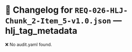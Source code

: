 # 📝 Changelog for `REQ-026-HLJ-Chunk_2-Item_5-v1.0.json` — **hlj_tag_metadata**

❌ No audit.yaml found.
